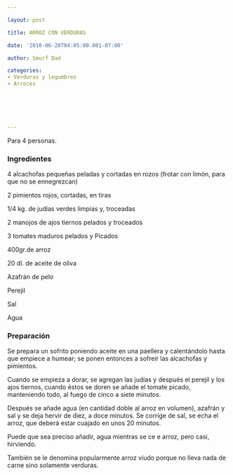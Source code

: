 ```yaml
---

layout: post

title: ARROZ CON VERDURAS

date: '2010-06-28T04:05:00.001-07:00'

author: Smurf Dad

categories:
- Verduras y legumbres
- Arroces






---
```


Para 4 personas.

<h3>Ingredientes</h3>

4 alcachofas pequeñas peladas y cortadas en rozos (frotar con limón, para que no se ennegrezcan)

2 pimientos rojos, cortadas, en tiras

1/4 kg. de judías verdes limpias y, troceadas

2 manojos de ajos tiernos pelados y troceados

3 tomates maduros pelados y Picados

400gr.de arroz

20 dl. de aceite de oliva

Azafrán de pelo

Perejil

Sal

Agua

<h3>Preparación</h3>

Se prepara un sofrito poniendo aceite en una paellera y calentándolo hasta que empiece a humear; se ponen entonces a sofreir las alcachofas y pimientos.

Cuando se empieza a dorar, se agregan las judías y después el perejil y los ajos tiernos, cuando éstos se doren se añade el tomate picado, manteniendo todo, al fuego de cinco a siete minutos.

Después se añade agua (en cantidad doble al arroz en volumen), azafrán y sal y se deja hervir de diez, a doce minutos. Se corrige de sal, se echa el arroz, que deberá estar cuajado en unos 20 minutos.

Puede que sea preciso añadir, agua mientras se ce e arroz, pero casi, hirviendo.

También se le denomina popularmente arroz viudo porque no lleva nada de carne sino solamente verduras.